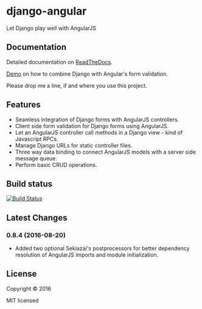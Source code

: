 # django-angular

Let Django play well with AngularJS


## Documentation

Detailed documentation on [ReadTheDocs](http://django-angular.readthedocs.org/en/latest/).

[Demo](http://django-angular.awesto.com/form_validation/) on how to combine Django with Angular's form validation.

Please drop me a line, if and where you use this project.


## Features

* Seamless integration of Django forms with AngularJS controllers.
* Client side form validation for Django forms using AngularJS.
* Let an AngularJS controller call methods in a Django view - kind of Javascript RPCs.
* Manage Django URLs for static controller files.
* Three way data binding to connect AngularJS models with a server side message queue.
* Perform basic CRUD operations.


## Build status

[![Build Status](https://travis-ci.org/jrief/django-angular.svg?branch=master)](https://travis-ci.org/jrief/django-angular)


## Latest Changes

### 0.8.4 (2016-08-20)

* Added two optional Sekiazai's postprocessors for better dependency resolution of AngularJS
  imports and module initialization.


## License

Copyright &copy; 2016

MIT licensed
